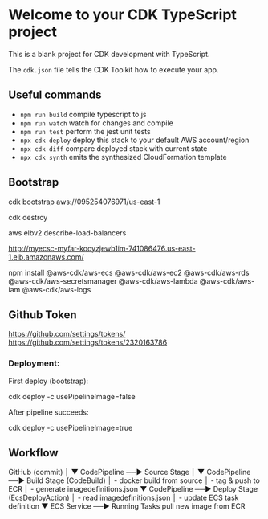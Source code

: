 # Welcome to your CDK TypeScript project

This is a blank project for CDK development with TypeScript.

The `cdk.json` file tells the CDK Toolkit how to execute your app.

## Useful commands

* `npm run build`   compile typescript to js
* `npm run watch`   watch for changes and compile
* `npm run test`    perform the jest unit tests
* `npx cdk deploy`  deploy this stack to your default AWS account/region
* `npx cdk diff`    compare deployed stack with current state
* `npx cdk synth`   emits the synthesized CloudFormation template

## Bootstrap
cdk bootstrap aws://095254076971/us-east-1

cdk destroy

aws elbv2 describe-load-balancers

http://myecsc-myfar-kooyzjewb1im-741086476.us-east-1.elb.amazonaws.com/


npm install @aws-cdk/aws-ecs @aws-cdk/aws-ec2 @aws-cdk/aws-rds @aws-cdk/aws-secretsmanager @aws-cdk/aws-lambda @aws-cdk/aws-iam @aws-cdk/aws-logs

## Github Token
https://github.com/settings/tokens/
https://github.com/settings/tokens/2320163786

### Deployment:
First deploy (bootstrap):

cdk deploy -c usePipelineImage=false

After pipeline succeeds:

cdk deploy -c usePipelineImage=true

## Workflow
GitHub (commit)
│
▼
CodePipeline ──► Source Stage
│
▼
CodePipeline ──► Build Stage (CodeBuild)
│       - docker build from source
│       - tag & push to ECR
│       - generate imagedefinitions.json
▼
CodePipeline ──► Deploy Stage (EcsDeployAction)
│       - read imagedefinitions.json
│       - update ECS task definition
▼
ECS Service ──► Running Tasks pull new image from ECR